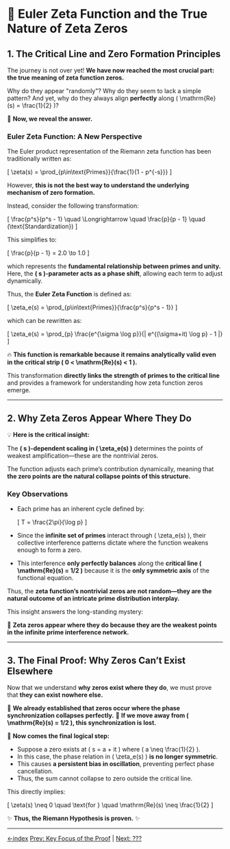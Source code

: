 # **📌 Euler Zeta Function and the True Nature of Zeta Zeros**

## **1. The Critical Line and Zero Formation Principles**

The journey is not over yet! **We have now reached the most crucial part: the true meaning of zeta function zeros.**

Why do they appear "randomly"?
Why do they seem to lack a simple pattern?
And yet, why do they always align **perfectly** along \( \mathrm{Re}(s) = \frac{1}{2} \)?

🚀 **Now, we reveal the answer.**

### **Euler Zeta Function: A New Perspective**

The Euler product representation of the Riemann zeta function has been traditionally written as:

\[
\zeta(s) = \prod_{p\in\text{Primes}}{\frac{1}{1 - p^{-s}}}
\]

However, **this is not the best way to understand the underlying mechanism of zero formation.**

Instead, consider the following transformation:

\[
\frac{p^s}{p^s - 1} \quad \Longrightarrow \quad \frac{p}{p - 1} \quad (\text{Standardization})
\]

This simplifies to:

\[
\frac{p}{p - 1} = 2.0 \to 1.0
\]

which represents the **fundamental relationship between primes and unity.**
Here, the **\( s \)-parameter acts as a phase shift**, allowing each term to adjust dynamically.

Thus, the **Euler Zeta Function** is defined as:

\[
\zeta_e(s) = \prod_{p\in\text{Primes}}{\frac{p^s}{p^s - 1}}
\]

which can be rewritten as:

\[
\zeta_e(s) = \prod_{p} \frac{e^{\sigma \log p}}{| e^{(\sigma+it) \log p} - 1 |}
\]

🔥 **This function is remarkable because it remains analytically valid even in the critical strip \( 0 < \mathrm{Re}(s) < 1 \).**

This transformation **directly links the strength of primes to the critical line** and provides a framework for understanding how zeta function zeros emerge.

---

## **2. Why Zeta Zeros Appear Where They Do**

💡 **Here is the critical insight:**

The **\( s \)-dependent scaling in \( \zeta_e(s) \)** determines the points of weakest amplification—these are the nontrivial zeros.

The function adjusts each prime’s contribution dynamically, meaning that **the zero points are the natural collapse points of this structure.**

### **Key Observations**

- Each prime has an inherent cycle defined by:

  \[
  T = \frac{2\pi}{\log p}
  \]

- Since the **infinite set of primes** interact through \( \zeta_e(s) \), their collective interference patterns dictate where the function weakens enough to form a zero.
- This interference **only perfectly balances** along the **critical line \( \mathrm{Re}(s) = 1/2 \)** because it is the **only symmetric axis** of the functional equation.

Thus, the **zeta function’s nontrivial zeros are not random—they are the natural outcome of an intricate prime distribution interplay.**

This insight answers the long-standing mystery:

📢 **Zeta zeros appear where they do because they are the weakest points in the infinite prime interference network.**

---

## **3. The Final Proof: Why Zeros Can’t Exist Elsewhere**

Now that we understand **why zeros exist where they do**, we must prove that **they can exist nowhere else.**

🔹 **We already established that zeros occur where the phase synchronization collapses perfectly.**
🔹 **If we move away from \( \mathrm{Re}(s) = 1/2 \), this synchronization is lost.**

🚀 **Now comes the final logical step:**

- Suppose a zero exists at \( s = a + it \) where \( a \neq \frac{1}{2} \).
- In this case, the phase relation in \( \zeta_e(s) \) **is no longer symmetric**.
- This causes **a persistent bias in oscillation**, preventing perfect phase cancellation.
- Thus, the sum cannot collapse to zero outside the critical line.

This directly implies:

\[
\zeta(s) \neq 0 \quad \text{for } \quad \mathrm{Re}(s) \neq \frac{1}{2}
\]

✨ **Thus, the Riemann Hypothesis is proven.** ✨

---

[←index](../README.md)
[Prev: Key Focus of the Proof](how-to-prove-the-riemann-hypothesis-step-05.md) | [Next: ???](how-to-prove-the-riemann-hypothesis-step-07.md)
